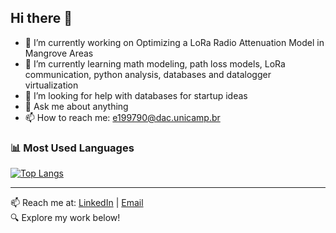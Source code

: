 ## Hi there 👋

- 🔭 I’m currently working on Optimizing a LoRa Radio Attenuation Model in Mangrove Areas
- 🌱 I’m currently learning math modeling, path loss models, LoRa communication, python analysis, databases and datalogger virtualization
- 🤔 I’m looking for help with databases for startup ideas
- 💬 Ask me about anything
- 📫 How to reach me: e199790@dac.unicamp.br

### 📊 Most Used Languages
[![Top Langs](https://github-readme-stats.vercel.app/api/top-langs?username=edupaziani&layout=compact)](https://github.com/edupaziani/edupaziani)

---

📫 Reach me at: [LinkedIn](https://www.linkedin.com/in/eduardo-paziani-31619b207) | [Email](mailto:e199790@dac.unicamp.br)  
🔍 Explore my work below!
